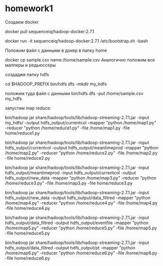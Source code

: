 # homework1

Создаем docker 

docker pull sequenceiq/hadoop-docker:2.7.1

docker run -it sequenceiq/hadoop-docker:2.7.1 /etc/bootstrap.sh -bash

Положим файл с данными в докер в папку home
 
 docker cp sample.csv name:/home/sample.csv
 Аналогично положим все мапперы и редьюссеры

создадим папку hdfs

cd $HADOOP_PREFIX
bin/hdfs dfs -mkdir my_hdfs

положим туда файл с данными
bin/hdfs dfs -put /home/sample.csv my_hdfs

запустим map reduce:

bin/hadoop jar share/hadoop/tools/lib/hadoop-streaming-2.7.1.jar -input my_hdfs/ -output hdfs_output/currentcol -mapper "python /home/map1.py" -reducer "python /home/reduce1.py" -file /home/map1.py -file home/reduce1.py

bin/hadoop jar share/hadoop/tools/lib/hadoop-streaming-2.7.1.jar -input hdfs_output/currentcol -output hdfs_output/meantimeprod -mapper "python /home/map2.py"  -reducer "python /home/reduce2.py" -file /home/map2.py -file home/reduce2.py

bin/hadoop jar share/hadoop/tools/lib/hadoop-streaming-2.7.1.jar -input hdfs_output/meantimeprod -input hdfs_output/currentcol -output hdfs_output/new_data -mapper "python /home/map3.py"  -reducer "python /home/reduce3.py" -file /home/map3.py -file home/reduce3.py

bin/hadoop jar share/hadoop/tools/lib/hadoop-streaming-2.7.1.jar -input hdfs_output/new_data -output hdfs_output/data_filtred -mapper "python /home/map4.py"  -reducer "python /home/reduce4.py" -file /home/map4.py -file home/reduce4.py

bin/hadoop jar share/hadoop/tools/lib/hadoop-streaming-2.7.1.jar -input hdfs_output/data_filtred -output hdfs_output/eventfile -mapper "python /home/map5.py"  -reducer "python /home/reduce5.py" -file /home/map5.py -file home/reduce5.py

bin/hadoop jar share/hadoop/tools/lib/hadoop-streaming-2.7.1.jar -input hdfs_output/data_filtred -output hdfs_output/pt -mapper "python /home/map6.py"  -reducer "python /home/reduce6.py" -file /home/map6.py -file home/reduce6.py
